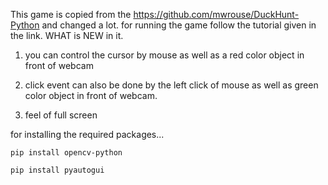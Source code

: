 This game is copied from the https://github.com/mwrouse/DuckHunt-Python and changed a lot.
for running the game follow the tutorial given in the link.
WHAT is NEW in it.
1. you can control the cursor by mouse as well as a red color object in front of webcam
2. click event can also be done by the left click of mouse as well as green color object in front of webcam.

3. feel of full screen

for installing the required packages...

    pip install opencv-python

    pip install pyautogui

